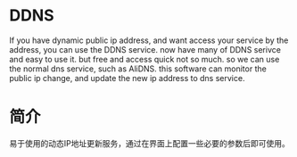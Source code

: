 # DDNS

If you have dynamic public ip address, and want access your service by the address, you can use the DDNS service. 
now have many of DDNS serivce and easy to use it. but free and access quick not so much. so we can use the normal dns service, such as AliDNS. 
this software can monitor the public ip change, and update the new ip address to dns service. 

# 简介
易于使用的动态IP地址更新服务，通过在界面上配置一些必要的参数后即可使用。
